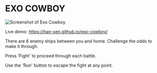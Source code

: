 # EXO COWBOY

![Screenshot of Exo Cowboy](https://i.imgur.com/RRFmnKE.png "Exo Cowboy")

Live demo: https://han-sen.github.io/exo-cowboy/

There are 6 enemy ships between you and home. Challenge the odds to make it through.

Press 'Fight' to proceed through each battle.

Use the 'Run' button to escape the fight at any point.

